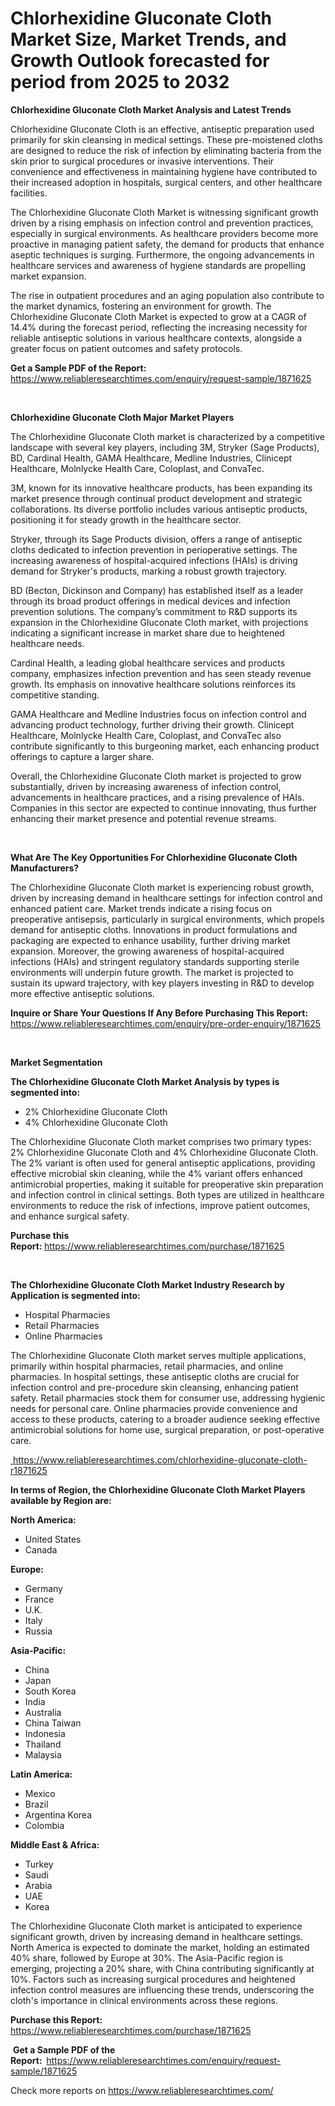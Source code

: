 <p><h1>Chlorhexidine Gluconate Cloth Market Size, Market Trends, and Growth Outlook forecasted for period from 2025 to 2032</h1></p><p><strong>Chlorhexidine Gluconate Cloth Market Analysis and Latest Trends</strong></p>
<p><p>Chlorhexidine Gluconate Cloth is an effective, antiseptic preparation used primarily for skin cleansing in medical settings. These pre-moistened cloths are designed to reduce the risk of infection by eliminating bacteria from the skin prior to surgical procedures or invasive interventions. Their convenience and effectiveness in maintaining hygiene have contributed to their increased adoption in hospitals, surgical centers, and other healthcare facilities.</p><p>The Chlorhexidine Gluconate Cloth Market is witnessing significant growth driven by a rising emphasis on infection control and prevention practices, especially in surgical environments. As healthcare providers become more proactive in managing patient safety, the demand for products that enhance aseptic techniques is surging. Furthermore, the ongoing advancements in healthcare services and awareness of hygiene standards are propelling market expansion. </p><p>The rise in outpatient procedures and an aging population also contribute to the market dynamics, fostering an environment for growth. The Chlorhexidine Gluconate Cloth Market is expected to grow at a CAGR of 14.4% during the forecast period, reflecting the increasing necessity for reliable antiseptic solutions in various healthcare contexts, alongside a greater focus on patient outcomes and safety protocols.</p></p>
<p><strong>Get a Sample PDF of the Report:&nbsp;</strong> <a href="https://www.reliableresearchtimes.com/enquiry/request-sample/1871625?utm_campaign=2992&utm_medium=2&utm_source=Github&utm_content=ia&utm_term=04032025&utm_id=chlorhexidine-gluconate-cloth">https://www.reliableresearchtimes.com/enquiry/request-sample/1871625</a></p>
<p>&nbsp;</p>
<p><strong>Chlorhexidine Gluconate Cloth Major Market Players</strong></p>
<p><p>The Chlorhexidine Gluconate Cloth market is characterized by a competitive landscape with several key players, including 3M, Stryker (Sage Products), BD, Cardinal Health, GAMA Healthcare, Medline Industries, Clinicept Healthcare, Molnlycke Health Care, Coloplast, and ConvaTec. </p><p>3M, known for its innovative healthcare products, has been expanding its market presence through continual product development and strategic collaborations. Its diverse portfolio includes various antiseptic products, positioning it for steady growth in the healthcare sector.</p><p>Stryker, through its Sage Products division, offers a range of antiseptic cloths dedicated to infection prevention in perioperative settings. The increasing awareness of hospital-acquired infections (HAIs) is driving demand for Stryker's products, marking a robust growth trajectory.</p><p>BD (Becton, Dickinson and Company) has established itself as a leader through its broad product offerings in medical devices and infection prevention solutions. The company’s commitment to R&D supports its expansion in the Chlorhexidine Gluconate Cloth market, with projections indicating a significant increase in market share due to heightened healthcare needs.</p><p>Cardinal Health, a leading global healthcare services and products company, emphasizes infection prevention and has seen steady revenue growth. Its emphasis on innovative healthcare solutions reinforces its competitive standing.</p><p>GAMA Healthcare and Medline Industries focus on infection control and advancing product technology, further driving their growth. Clinicept Healthcare, Molnlycke Health Care, Coloplast, and ConvaTec also contribute significantly to this burgeoning market, each enhancing product offerings to capture a larger share.</p><p>Overall, the Chlorhexidine Gluconate Cloth market is projected to grow substantially, driven by increasing awareness of infection control, advancements in healthcare practices, and a rising prevalence of HAIs. Companies in this sector are expected to continue innovating, thus further enhancing their market presence and potential revenue streams.</p></p>
<p>&nbsp;</p>
<p><strong>What Are The Key Opportunities For Chlorhexidine Gluconate Cloth Manufacturers?</strong></p>
<p><p>The Chlorhexidine Gluconate Cloth market is experiencing robust growth, driven by increasing demand in healthcare settings for infection control and enhanced patient care. Market trends indicate a rising focus on preoperative antisepsis, particularly in surgical environments, which propels demand for antiseptic cloths. Innovations in product formulations and packaging are expected to enhance usability, further driving market expansion. Moreover, the growing awareness of hospital-acquired infections (HAIs) and stringent regulatory standards supporting sterile environments will underpin future growth. The market is projected to sustain its upward trajectory, with key players investing in R&D to develop more effective antiseptic solutions.</p></p>
<p><strong>Inquire or Share Your Questions If Any Before Purchasing This Report:</strong> <a href="https://www.reliableresearchtimes.com/enquiry/pre-order-enquiry/1871625?utm_campaign=2992&utm_medium=2&utm_source=Github&utm_content=ia&utm_term=04032025&utm_id=chlorhexidine-gluconate-cloth">https://www.reliableresearchtimes.com/enquiry/pre-order-enquiry/1871625</a></p>
<p>&nbsp;</p>
<p><strong>Market Segmentation</strong></p>
<p><strong>The Chlorhexidine Gluconate Cloth Market Analysis by types is segmented into:</strong></p>
<p><ul><li>2% Chlorhexidine Gluconate Cloth</li><li>4% Chlorhexidine Gluconate Cloth</li></ul></p>
<p><p>The Chlorhexidine Gluconate Cloth market comprises two primary types: 2% Chlorhexidine Gluconate Cloth and 4% Chlorhexidine Gluconate Cloth. The 2% variant is often used for general antiseptic applications, providing effective microbial skin cleaning, while the 4% variant offers enhanced antimicrobial properties, making it suitable for preoperative skin preparation and infection control in clinical settings. Both types are utilized in healthcare environments to reduce the risk of infections, improve patient outcomes, and enhance surgical safety.</p></p>
<p><strong>Purchase this Report:&nbsp;</strong><a href="https://www.reliableresearchtimes.com/purchase/1871625?utm_campaign=2992&utm_medium=2&utm_source=Github&utm_content=ia&utm_term=04032025&utm_id=chlorhexidine-gluconate-cloth">https://www.reliableresearchtimes.com/purchase/1871625</a></p>
<p>&nbsp;</p>
<p><strong>The Chlorhexidine Gluconate Cloth Market Industry Research by Application is segmented into:</strong></p>
<p><ul><li>Hospital Pharmacies</li><li>Retail Pharmacies</li><li>Online Pharmacies</li></ul></p>
<p><p>The Chlorhexidine Gluconate Cloth market serves multiple applications, primarily within hospital pharmacies, retail pharmacies, and online pharmacies. In hospital settings, these antiseptic cloths are crucial for infection control and pre-procedure skin cleansing, enhancing patient safety. Retail pharmacies stock them for consumer use, addressing hygienic needs for personal care. Online pharmacies provide convenience and access to these products, catering to a broader audience seeking effective antimicrobial solutions for home use, surgical preparation, or post-operative care.</p></p>
<p><a href="https://www.reliableresearchtimes.com/chlorhexidine-gluconate-cloth-r1871625?utm_campaign=2992&utm_medium=2&utm_source=Github&utm_content=ia&utm_term=04032025&utm_id=chlorhexidine-gluconate-cloth">&nbsp;https://www.reliableresearchtimes.com/chlorhexidine-gluconate-cloth-r1871625</a></p>
<p><strong>In terms of Region, the Chlorhexidine Gluconate Cloth Market Players available by Region are:</strong></p>
<p>
    <p> <strong> North America: </strong>
        <ul>
            <li>United States</li>
            <li>Canada</li>
        </ul>
        </p> 
    <p> <strong> Europe: </strong>
        <ul>
            <li>Germany</li>
            <li>France</li>
            <li>U.K.</li>
            <li>Italy</li>
            <li>Russia</li>
        </ul>
        </p> 
    <p> <strong> Asia-Pacific: </strong>
        <ul>
            <li>China</li>
            <li>Japan</li>
            <li>South Korea</li>
            <li>India</li>
            <li>Australia</li>
            <li>China Taiwan</li>
            <li>Indonesia</li>
            <li>Thailand</li>
            <li>Malaysia</li>
        </ul>
        </p> 
    <p> <strong> Latin America: </strong>
        <ul>
            <li>Mexico</li>
            <li>Brazil</li>
            <li>Argentina Korea</li>
            <li>Colombia</li>
        </ul>
        </p> 
    <p> <strong> Middle East & Africa: </strong>
        <ul>
            <li>Turkey</li>
            <li>Saudi</li>
            <li>Arabia</li>
            <li>UAE</li>
            <li>Korea</li>
        </ul>
    </p>
    </p>
<p><p>The Chlorhexidine Gluconate Cloth market is anticipated to experience significant growth, driven by increasing demand in healthcare settings. North America is expected to dominate the market, holding an estimated 40% share, followed by Europe at 30%. The Asia-Pacific region is emerging, projecting a 20% share, with China contributing significantly at 10%. Factors such as increasing surgical procedures and heightened infection control measures are influencing these trends, underscoring the cloth's importance in clinical environments across these regions.</p></p>
<p><strong>Purchase this Report: </strong><a href="https://www.reliableresearchtimes.com/purchase/1871625?utm_campaign=2992&utm_medium=2&utm_source=Github&utm_content=ia&utm_term=04032025&utm_id=chlorhexidine-gluconate-cloth">https://www.reliableresearchtimes.com/purchase/1871625</a></p>
<p>&nbsp;<strong>Get a Sample PDF of the Report:&nbsp;&nbsp;</strong><a href="https://www.reliableresearchtimes.com/enquiry/request-sample/1871625?utm_campaign=2992&utm_medium=2&utm_source=Github&utm_content=ia&utm_term=04032025&utm_id=chlorhexidine-gluconate-cloth">https://www.reliableresearchtimes.com/enquiry/request-sample/1871625</a></p>
<p><strong></strong></p>
<p>Check more reports on <a href="https://www.reliableresearchtimes.com/?utm_campaign=2992&utm_medium=2&utm_source=Github&utm_content=ia&utm_term=04032025&utm_id=chlorhexidine-gluconate-cloth">https://www.reliableresearchtimes.com/</a></p>